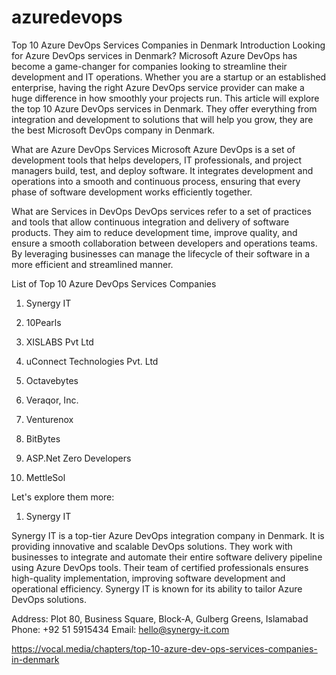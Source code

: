# azuredevops
Top 10 Azure DevOps Services Companies in Denmark
Introduction
Looking for Azure DevOps services in Denmark? Microsoft Azure DevOps has become a game-changer for companies looking to streamline their development and IT operations. Whether you are a startup or an established enterprise, having the right Azure DevOps service provider can make a huge difference in how smoothly your projects run. This article will explore the top 10 Azure DevOps services in Denmark. They offer everything from integration and development to solutions that will help you grow, they are the best Microsoft DevOps company in Denmark.

What are Azure DevOps Services
Microsoft Azure DevOps is a set of development tools that helps developers, IT professionals, and project managers build, test, and deploy software. It integrates development and operations into a smooth and continuous process, ensuring that every phase of software development works efficiently together.

What are Services in DevOps
DevOps services refer to a set of practices and tools that allow continuous integration and delivery of software products. They aim to reduce development time, improve quality, and ensure a smooth collaboration between developers and operations teams. By leveraging businesses can manage the lifecycle of their software in a more efficient and streamlined manner.

List of Top 10 Azure DevOps Services Companies
1. Synergy IT

2. 10Pearls

3. XISLABS Pvt Ltd

4. uConnect Technologies Pvt. Ltd

5. Octavebytes

6. Veraqor, Inc.

7. Venturenox

8. BitBytes

9. ASP.Net Zero Developers

10. MettleSol

Let's explore them more:

1. Synergy IT

Synergy IT is a top-tier Azure DevOps integration company in Denmark. It is providing innovative and scalable DevOps solutions. They work with businesses to integrate and automate their entire software delivery pipeline using Azure DevOps tools. Their team of certified professionals ensures high-quality implementation, improving software development and operational efficiency. Synergy IT is known for its ability to tailor Azure DevOps solutions.

Address: Plot 80, Business Square, Block-A, Gulberg Greens, Islamabad
Phone: +92 51 5915434
Email: hello@synergy-it.com

https://vocal.media/chapters/top-10-azure-dev-ops-services-companies-in-denmark
